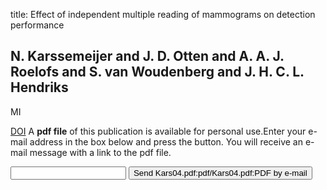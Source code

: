 title: Effect of independent multiple reading of mammograms on detection performance

## N. Karssemeijer and J. D. Otten and A. A. J. Roelofs and S. van Woudenberg and J. H. C. L. Hendriks
MI

<a href="https://doi.org/10.1117/12.535225">DOI</a>
A <b>pdf file</b> of this publication is available for personal use.Enter your e-mail address in the box below and press the button. You will receive an e-mail message with a link to the pdf file.
<form action="sender.php">  <input type="text" name="email">  <input type="submit" value="Send Kars04.pdf:pdf/Kars04.pdf:PDF by e-mail"></form>